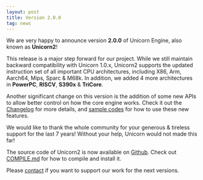 ```yaml
---
layout: post
title: Version 2.0.0
tag: news
---
```


We are very happy to announce version **2.0.0** of Unicorn Engine, also known as **Unicorn2**!

This release is a major step forward for our project. While we still maintain backward compatibility with Unicorn 1.0.x, Unicorn2 supports the updated instruction set of all important CPU architectures, including X86, Arm, Aarch64, Mips, Sparc & M68k. In addition, we added 4 more architectures in **PowerPC**, **RISCV**, **S390x** & **TriCore**.

Another significant change on this version is the addition of some new APIs to allow better control on how the core engine works. Check it out the [Changelog](https://github.com/unicorn-engine/unicorn/blob/master/ChangeLog) for more details, and [sample codes](https://github.com/unicorn-engine/unicorn/tree/master/samples) for how to use these new features.

We would like to thank the whole community for your generous & tireless support for the last 7 years! Without your help, Unicorn would not made this far!

The source code of Unicorn2 is now available on [Github](https://github.com/unicorn-engine/unicorn). Check out [COMPILE.md](https://github.com/unicorn-engine/unicorn/blob/master/docs/COMPILE.md) for how to compile and install it.

Please [contact](/contact) if you want to support our work for the next versions.
